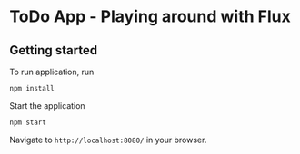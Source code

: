 # ToDo App - Playing around with Flux

## Getting started
To run application, run
```bash
npm install
```  
Start the application
```bash
npm start
```

Navigate to `http://localhost:8080/` in your browser.

